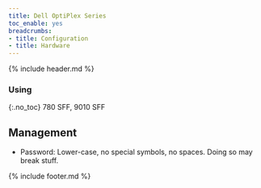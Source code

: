 ```yaml
---
title: Dell OptiPlex Series
toc_enable: yes
breadcrumbs:
- title: Configuration
- title: Hardware
---
```

{% include header.md %}

### Using
{:.no_toc}
780 SFF, 9010 SFF

## Management

- Password: Lower-case, no special symbols, no spaces. Doing so may break stuff.

{% include footer.md %}
